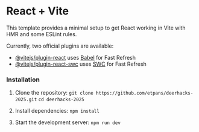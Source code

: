 # React + Vite

This template provides a minimal setup to get React working in Vite with HMR and some ESLint rules.

Currently, two official plugins are available:

- [@vitejs/plugin-react](https://github.com/vitejs/vite-plugin-react/blob/main/packages/plugin-react/README.md) uses [Babel](https://babeljs.io/) for Fast Refresh
- [@vitejs/plugin-react-swc](https://github.com/vitejs/vite-plugin-react-swc) uses [SWC](https://swc.rs/) for Fast Refresh

### Installation

1. Clone the repository:
   `git clone https://github.com/etpans/deerhacks-2025.git`
   `cd deerhacks-2025`

2. Install dependencies:
   `npm install`

3. Start the development server:
   `npm run dev`
